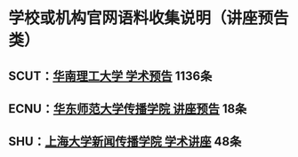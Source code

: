 # 学校或机构官网语料收集说明（讲座预告类）
## SCUT：[华南理工大学 学术预告](https://www.scut.edu.cn/new/9010/list.htm)  1136条
## ECNU：[华东师范大学传播学院 讲座预告](http://www.comm.ecnu.edu.cn/htmlaction.do?method=toGetSubNewsList&menuType=7&pageNo=0)  18条
## SHU：[上海大学新闻传播学院 学术讲座](http://sjc.shu.edu.cn/tg/xsjz.htm) 48条
